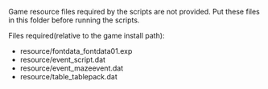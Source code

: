 Game resource files required by the scripts are not provided.
Put these files in this folder before running the scripts.

Files required(relative to the game install path):
- resource/fontdata\_fontdata01.exp
- resource/event\_script.dat
- resource/event\_mazeevent.dat
- resource/table\_tablepack.dat
